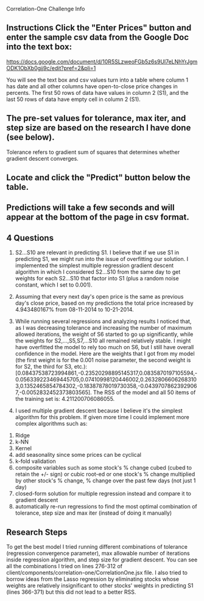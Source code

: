 Correlation-One Challenge Info

Instructions
Click the "Enter Prices" button and enter the sample csv data from the Google Doc into the text box:
---
https://docs.google.com/document/d/10R5SLzweoFGb5z6s9Ul7eLNhYrJgmODK1ObXb0gjj9c/edit?pref=2&pli=1

You will see the text box and csv values turn into a table where column 1 has date and all other columns have open-to-close price changes in percents. The first 50 rows of data have values in column 2 (S1), and the last 50 rows of data have empty cell in column 2 (S1).

The pre-set values for tolerance, max iter, and step size are based on the research I have done (see below).
---
Tolerance refers to gradient sum of squares that determines whether gradient descent converges.

Locate and click the "Predict" button below the table.
---


Predictions will take a few seconds and will appear at the bottom of the page in csv format.
---

4 Questions
---
1. S2...S10 are relevant in predicting S1. I believe that if we use S1 in predicting S1, we might run into the issue of overfitting our solution. I implemented the simplest multiple regression gradient descent algorithm in which I considered S2...S10 from the same day to get weights for each S2...S10 that factor into S1 (plus a random noise constant, which I set to 0.001).

2. Assuming that every next day's open price is the same as previous day's close price, based on my predictions the total price increased by 4.943480167% from 08-11-2014 to 10-21-2014.

3. While running several regressions and analyzing results I noticed that, as I was decreasing tolerance and increasing the number of maximum allowed iterations, the weight of S6 started to go up significantly, while the weights for S2,...,S5,S7,...S10 all remained relatively stable. I might have overfitted the model to rely too much on S6, but I still have overall confidence in the model.
Here are the weights that I got from my model (the first weight is for the 0.001 noise parameter, the second weight is for S2, the third for S3, etc.): [0.08437538723994861,-0.23520298895145317,0.0835870197105594,-0.056339223469445705,0.07410998120446002,0.26328066062683103,0.1352465854784302,-0.18387878019730358,-0.04397078623929067,-0.0052832452373803565]. The RSS of the model and all 50 items of the training set is: 4.211200706086055.



4. I used multiple gradient descent because I believe it's the simplest algorithm for this problem. If given more time I could implement more complex algorithms such as: 
1) Ridge
2) k-NN
3) Kernel
4) add seasonality since some prices can be cyclical
5) k-fold validation
6) composite variables such as some stock's % change cubed (cubed to retain the +/- sign) or cubic root-ed or one stock's % change multiplied by other stock's % change, % change over the past few days (not just 1 day)
7) closed-form solution for multiple regression instead and compare it to gradient descent
8) automatically re-run regressions to find the most optimal combination of tolerance, step size and max iter (instead of doing it manually)


Research Steps
---
To get the best model I tried running different combinations of tolerance (regression convergence parameter), max allowable number of iterations inside regression algorithm, and step size for gradient descent. You can see all the combinations I tried on lines 276-312 of client/components/correlation-one/CorrelationOne.jsx file. I also tried to borrow ideas from the Lasso regression by eliminating stocks whose weights are relatively insignificant to other stocks' weights in predicting S1 (lines 366-371) but this did not lead to a better RSS.

